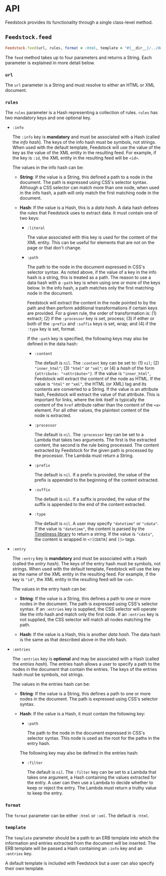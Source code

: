 # API

Feedstock provides its functionality through a single class-level method.

## `Feedstock.feed`

```ruby
Feedstock.feed(url, rules, format = :html, template = "#{__dir__}/../default.xml"
```

The `feed` method takes up to four parameters and returns a String. Each
parameter is explained in more detail below.

### `url`

The `url` parameter is a String and must resolve to either an HTML or XML
document.

### `rules`

The `rules` parameter is a Hash representing a collection of rules. `rules` has
two mandatory keys and one optional key.

- `:info`

  The `:info` key is **mandatory** and must be associated with a Hash (called
  the _info hash_). The keys of the info hash must be symbols, not strings. When
  used with the default template, Feedstock will use the value of the key as the
  value of the XML entity in the resulting feed. For example, if the key is
  `:id`, the XML entity in the resulting feed will be `<id>`.

  The values in the info hash can be:

  - **String**: If the value is a String, this defined a path to a node in the
    document. The path is expressed using CSS's selector syntax. Although a CSS
    selector can match more than one node, when used in the info hash, a path
    will only match the first matching node in the document.

  - **Hash**: If the value is a Hash, this is a _data hash_. A data hash
    defines the rules that Feedstock uses to extract data. It must contain one
    of two keys:

    - `:literal`

      The value associated with this key is used for the content of the XML
      entity. This can be useful for elements that are not on the page or that
      don't change.

    - `:path`

      The path to the node in the document expressed in CSS's selector syntax.
      As noted above, if the value of a key in the info hash is a string, this
      is treated as a path. The reason to use a data hash with a `:path` key is
      when using one or more of the keys below. In the info hash, a path matches
      only the first matching node in the document.

      Feedstock will extract the content in the node pointed to by the path and
      then perform additional transformations if certain keys are provided. For
      a given rule, the order of transformation is: (1) extract; (2) if the
      `:processor` key is set, process; (3) if either or both of the `:prefix`
      and `:suffix` keys is set, wrap; and (4) if the `:type` key is set, format.

      If the `:path` key is specified, the following keys may also be defined
      in the data hash:

      - `:content`

        The default is `nil`. The `:content` key can be set to: (1) `nil`; (2)
        `"inner_html"`; (3) `"html"` or `"xml"`;  or (4) a _hash_ of the form
        `{attribute: "<attribute>"}`. If the value is `"inner_html"`, Feedstock
        will extract the content of the node as HTML. If the value is `"html"`
        or `"xml"`, the HTML (or XML) tag and its contents are converted to a
        String. If the value is an attribute hash, Feedstock will extract the
        value of that attribute.  This is important for links, where the link
        itself is typically the content of the `href` attribute rather than the
        content of the `<a>` element. For all other values, the plaintext
        content of the node is extracted.

      - `:processor`

        The default is `nil`. The `:processor` key can be set to a Lambda that
        takes two arguments. The first is the extracted content, the second is
        the rule being processed. The content extracted by Feedstock for the
        given path is processed by the processor. The Lambda must return a
        String.

      - `:prefix`

        The default is `nil`. If a prefix is provided, the value of the prefix
        is appended to the beginning of the content extracted.

      - `:suffix`

        The default is `nil`. If a suffix is provided, the value of the suffix
        is appended to the end of the content extracted.

      - `:type`

        The default is `nil`. A user may specify `"datetime"` or `"cdata"`. If
        the value is `"datetime"`, the content is parsed by the [Timeliness
        library][Timeliness] to return a string. If the value is `"cdata"`, the
        content is wrapped in `<![CDATA[` and `]]>` tags.

- `:entry`

  The `:entry` key is **mandatory** and must be associated with a Hash (called
  the _entry hash_). The keys of the entry hash must be symbols, not strings.
  When used with the default template, Feedstock will use the key as the name of
  the XML entity in the resulting feed. For example, if the key is `"id"`, the
  XML entity in the resulting feed will be `<id>`.

  The values in the entry hash can be:

  - **String**: If the value is a String, this defines a path to one or more
    nodes in the document. The path is expressed using CSS's selector syntax. If
    an `:entries` key is supplied, the CSS selector will operate like the info
    hash and match only the first node. If an `:entries` key is not supplied,
    the CSS selector will match all nodes matching the path.

  - **Hash**: If the value is a Hash, this is another _data hash_. The data
    hash is the same as that described above in the info hash.

- `:entries`

  The `:entries` key is **optional** and may be associated with a Hash (called
  the _entries hash_). The entries hash allows a user to specify a path to the
  nodes in the document that contain the entries. The keys of the entries hash
  must be symbols, not strings.

  The values in the entries hash can be:

  - **String**: If the value is a String, this defines a path to one or more
    nodes in the document. The path is expressed using CSS's selector syntax.

  - **Hash**: If the value is a Hash, it must contain the following key:

    - `:path`

      The path to the node in the document expressed in CSS's selector syntax.
      This node is used as the root for the paths in the entry hash.

    The following key may also be defined in the entries hash:

    - `:filter`

      The default is `nil`. The `:filter` key can be set to a Lambda that takes
      one argument, a Hash containing the values extracted for the entry. A user
      can then use a Lambda to decide whether to keep or reject the entry. The
      Lambda must return a truthy value to keep the entry.

### `format`

The `format` parameter can be either `:html` or `:xml`. The default is `:html`.

### `template`

The `template` parameter should be a path to an ERB template into which the
information and entries extracted from the document will be inserted. The ERB
template will be passed a Hash containing an `:info` key and an `:entries` key.

A default template is included with Feedstock but a user can also specify their
own template.

[Timeliness]: https://github.com/adzap/timeliness "The official repository for the Timeliness library"
